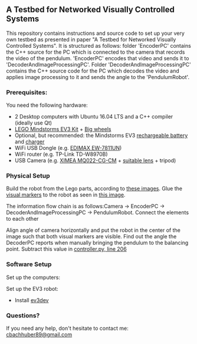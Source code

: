 ## A Testbed for Networked Visually Controlled Systems
This repository contains instructions and source code to set up your very own testbed as presented in paper "A Testbed for Networked Visually Controlled Systems". It is structured as follows:  folder 'EncoderPC' contains the C++ source for the PC which is connected to the camera that records the video of the pendulum. 'EncoderPC' encodes that video and sends it to 'DecoderAndImageProcessingPC'. Folder 'DecoderAndImageProcessingPC' contains the C++ source code for the PC which decodes the video and applies image processing to it and sends the angle to the 'PendulumRobot'.
 
### Prerequisites:

You need the following hardware:
- 2 Desktop computers with Ubuntu 16.04 LTS and a C++ compiler (ideally use Qt)
- [LEGO Mindstorms EV3 Kit](https://www.amazon.com/LEGO-6029291-Mindstorms-EV3-31313/dp/B00CWER3XY/ref=sr_1_1?ie=UTF8&qid=1491830776&sr=8-1) + [Big wheels](https://www.bricklink.com/v2/catalog/catalogitem.page?P=2903c02#T=C&C=1)
- Optional, but recommended: the Mindstorms EV3 [rechargeable battery](https://www.amazon.com/LEGO-Mindstorms-EV3-Rechargeable-Battery/dp/B00G1IMOEA/ref=sr_1_2?ie=UTF8&qid=1491830834&sr=8-2) and [charger](https://www.amazon.com/LEGO-Mindstorms-9833-Transformer-Charger/dp/B003BCLOAY/ref=sr_1_3?ie=UTF8&qid=1491830834&sr=8-3)
- WiFi USB Dongle (e.g. [EDIMAX EW-7811UN](https://www.amazon.com/Edimax-EW-7811Un-150Mbps-Raspberry-Supports/dp/B003MTTJOY/ref=sr_1_1?ie=UTF8&qid=1491830898&sr=8-1))
- WiFi router (e.g. TP-Link TD-W8970B)
- USB Camera (e.g. [XIMEA MQ022-CG-CM](https://www.ximea.com/en/products/cameras-filtered-by-sensor-types/mq022mg-cm) + [suitable lens](https://www.baslerweb.com/en/products/vision-components/lenses/ricoh-lens-fl-cc0614a-2m-f1-4-f6mm-2-3/) + tripod)

### Physical Setup
Build the robot from the Lego parts, according to [these images](PendulumRobot/images/). Glue the [visual markers](visualMarkers.pdf) to the robot as seen in [this image](PendulumRobot/images/left.jpg).

The information flow chain is as follows:Camera -> EncoderPC -> DecoderAndImageProcessingPC -> PendulumRobot. Connect the elements to each other

Align angle of camera horizontally and put the robot in the center of the image such that both visual markers are visible. Find out the angle the DecoderPC reports when manually bringing the pendulum to the balancing point. Subtract this value in [controller.py, line 206](PendulumRobot/controller.py#L206)

### Software Setup

Set up the computers:

Set up the EV3 robot:
- Install [ev3dev](http://www.ev3dev.org/)

### Questions?
If you need any help, don't hesitate to contact me: cbachhuber89@gmail.com
